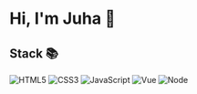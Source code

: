 <h1> Hi, I'm Juha 👋 </h1>

<h2> Stack 📚 </h2>

![HTML5](https://img.shields.io/badge/-HTML5-F05032?style=for-the-badge&logo=html5&logoColor=ffffff)
![CSS3](https://img.shields.io/badge/-CSS3-007ACC?style=for-the-badge&logo=css3)
![JavaScript](https://img.shields.io/badge/-JavaScript-%23F7DF1C?style=for-the-badge&logo=javascript&logoColor=000000&labelColor=%23F7DF1C&color=%23FFCE5A)
![Vue](https://img.shields.io/badge/-Vuejs-35495E?style=for-the-badge&logo=vue.js&logoColor=ffffff&labelColor=35495E&color=42B883)
![Node](https://img.shields.io/badge/-Nodejs-43853D?style=for-the-badge&logo=Node.js&logoColor=white)
